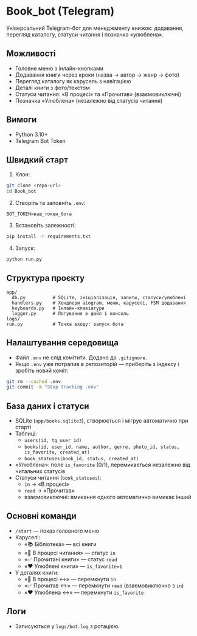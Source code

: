 # Book_bot (Telegram)

Універсальний Telegram-бот для менеджменту книжок: додавання, перегляд каталогу, статуси читання і позначка «улюблена».

## Можливості

- Головне меню з інлайн-кнопками
- Додавання книги через кроки (назва → автор → жанр → фото)
- Перегляд каталогу як карусель з навігацією
- Деталі книги з фото/текстом
- Статуси читання: «В процесі» та «Прочитав» (взаємовиключні)
- Позначка «Улюблена» (незалежно від статусів читання)

## Вимоги

- Python 3.10+
- Telegram Bot Token

## Швидкий старт

1. Клон:

```bash
git clone <repo-url>
cd Book_bot
```

2. Створіть та заповніть `.env`:

```env
BOT_TOKEN=ваш_токен_бота
```

3. Встановіть залежності:

```bash
pip install -r requirements.txt
```

4. Запуск:

```bash
python run.py
```

## Структура проєкту

```
app/
  db.py          # SQLite, ініціалізація, запити, статуси/улюблені
  handlers.py    # Хендлери aiogram, меню, каруселі, FSM додавання
  keyboards.py   # Інлайн-клавіатури
  logger.py      # Логування в файл і консоль
logs/
run.py           # Точка входу: запуск бота
```

## Налаштування середовища

- Файл `.env` не слід комітити. Додано до `.gitignore`.
- Якщо `.env` уже потрапив в репозиторій — приберіть з індексу і зробіть новий коміт:

```bash
git rm --cached .env
git commit -m "Stop tracking .env"
```

## База даних і статуси

- SQLite (`app/books.sqlite3`), створюється і мігрує автоматично при старті
- Таблиці:
  - `users(id, tg_user_id)`
  - `books(id, user_id, name, author, genre, photo_id, status, is_favorite, created_at)`
  - `book_statuses(book_id, status, created_at)`
- «Улюблена»: поле `is_favorite` (0/1), перемикається незалежно від читальних статусів
- Статуси читання (`book_statuses`):
  - `in` → «В процесі»
  - `read` → «Прочитав»
  - взаємовиключні: вмикання одного автоматично вимикає інший

## Основні команди

- `/start` — показ головного меню
- Каруселі:
  - «📚 Бібліотека» — всі книги
  - «📕 В процесі читання» — статус `in`
  - «✅ Прочитані книги» — статус `read`
  - «❤️ Улюблені книги» — `is_favorite=1`
- У деталях книги:
  - «📕 В процесі ↔» — перемкнути `in`
  - «✅ Прочитав ↔» — перемкнути `read` (взаємовиключно з `in`)
  - «❤️ Улюблена ↔» — перемкнути `is_favorite`

## Логи

- Записуються у `logs/bot.log` з ротацією.
